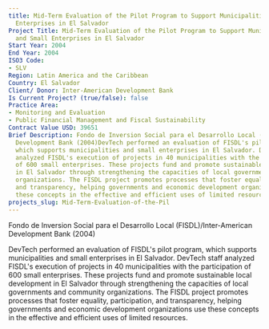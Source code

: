 ```yaml
---
title: Mid-Term Evaluation of the Pilot Program to Support Municipalities and Small
  Enterprises in El Salvador
Project Title: Mid-Term Evaluation of the Pilot Program to Support Municipalities
  and Small Enterprises in El Salvador
Start Year: 2004
End Year: 2004
ISO3 Code:
- SLV
Region: Latin America and the Caribbean
Country: El Salvador
Client/ Donor: Inter-American Development Bank
Is Current Project? (true/false): false
Practice Area:
- Monitoring and Evaluation
- Public Financial Management and Fiscal Sustainability
Contract Value USD: 39651
Brief Description: Fondo de Inversion Social para el Desarrollo Local (FISDL)/Inter-American
  Development Bank (2004)DevTech performed an evaluation of FISDL's pilot program,
  which supports municipalities and small enterprises in El Salvador. DevTech staff
  analyzed FISDL's execution of projects in 40 municipalities with the participation
  of 600 small enterprises. These projects fund and promote sustainable local development
  in El Salvador through strengthening the capacities of local governments and community
  organizations. The FISDL project promotes processes that foster equality, participation,
  and transparency, helping governments and economic development organizations use
  these concepts in the effective and efficient uses of limited resources.
projects_slug: Mid-Term-Evaluation-of-the-Pil
---
```


Fondo de Inversion Social para el Desarrollo Local (FISDL)/Inter-American Development Bank (2004)

DevTech performed an evaluation of FISDL's pilot program, which supports municipalities and small enterprises in El Salvador. DevTech staff analyzed FISDL's execution of projects in 40 municipalities with the participation of 600 small enterprises. These projects fund and promote sustainable local development in El Salvador through strengthening the capacities of local governments and community organizations. The FISDL project promotes processes that foster equality, participation, and transparency, helping governments and economic development organizations use these concepts in the effective and efficient uses of limited resources.